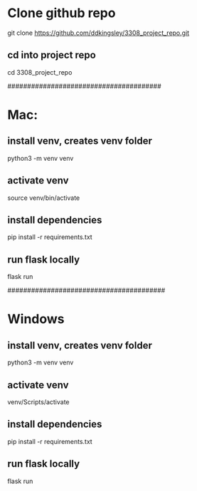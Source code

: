# Clone github repo
git clone https://github.com/ddkingsley/3308_project_repo.git

## cd into project repo
cd 3308_project_repo

#######################################
# Mac:
## install venv, creates venv folder
python3 -m venv venv

## activate venv
source venv/bin/activate

## install dependencies
pip install -r requirements.txt

## run flask locally
flask run

########################################
# Windows
## install venv, creates venv folder
python3 -m venv venv

## activate venv
venv/Scripts/activate

## install dependencies
pip install -r requirements.txt

## run flask locally
flask run


